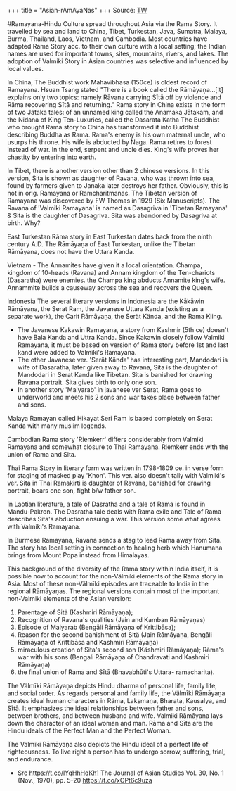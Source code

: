 +++
title = "Asian-rAmAyaNas"
+++
Source: [TW](https://threads-web.vercel.app/threads/1593263552030068736)


#Ramayana-Hindu Culture spread throughout Asia via the Rama Story. It travelled by sea and land to China, Tibet, Turkestan, Java, Sumatra, Malaya, Burma, Thailand, Laos, Vietnam, and Cambodia. Most countries have adapted Rama Story acc. to their own culture with a local setting; the Indian names are used for important towns, sites, mountains, rivers, and lakes. The adoption of Valmiki Story in Asian countries was selective and influenced by local values. 

In China, The Buddhist work Mahavibhasa (150ce) is oldest record of Ramayana. Hsuan Tsang stated "There is a book called the Rāmāyaṇa...[it] explains only two topics: namely Rāvana carrying Sītā off by violence and Rāma recovering Sītā and returning." Rama story in China exists in the form of two Jätaka tales: of an unnamed king called the Anamaka Jātakam, and the Nidana of King Ten-Luxuries, called the Dasarata Katha The Buddhist who brought Rama story to China has transformed it into Buddhist describing Buddha as Rama. Rama's enemy is his own maternal uncle, who usurps his throne. His wife is abducted by Naga. Rama retires to forest instead of war. In the end, serpent and uncle dies. King's wife proves her chastity by entering into earth.

In Tibet, there is another version other than 2 chinese versions. In this version, Sita is shown as daughter of Ravana, who was thrown into sea, found by farmers given to Janaka later destroys her father. Obviously, this is not in orig. Ramayana or Ramcharitmanas. The Tibetan version of Ramayana was discovered by FW Thomas in 1929 (Six Manuscripts). The Ravana of 'Valmiki Ramayana' is named as Dasagriva in 'Tibetan Ramayana' & Sita is the daughter of Dasagriva. Sita was abandoned by Dasagriva at birth. Why? 

East Turkestan Rāma story in East Turkestan dates back from the ninth century A.D. The Rāmāyaṇa of East Turkestan, unlike the Tibetan Rāmāyana, does not have the Uttara Kanda. 

Vietnam - The Annamites have given it a local orientation. Champa, kingdom of 10-heads (Ravana) and Annam kingdom of the Ten-chariots (Dasaratha) were enemies. the Champa king abducts Annamite king's wife. Annammite builds a causeway across the sea and recovers the Queen.

Indonesia The several literary versions in Indonesia are the Kākāwin Rāmāyaṇa, the Serat Ram, the Javanese Uttara Kanda (existing as a separate work), the Carit Rāmāyaṇa, the Serät Kända, and the Rama Kling. 

- The Javanese Kakawin Ramayana, a story from Kashmir (5th ce) doesn't have Bala Kanda and Uttra Kanda. Since Kakawin closely follow Valmiki Ramayana, it must be based on version of Rama story before 1st and last kand were added to Valmiki's Ramayana.
- The other Javanese ver. 'Serät Kända' has interesting part, Mandodari is wife of Dasaratha, later given away to Ravana, Sita is the daughter of Mandodari in Serat Kanda like Tibetan. Sita is banished for drawing Ravana portrait. Sita gives birth to only one son.
- In another story 'Maiyarab' in javanese ver Serat, Rama goes to underworld and meets his 2 sons and war takes place between father and sons.

Malaya Ramayan called Hikayat Seri Ram is based completely on Serat Kanda with many musIim legends. 

Cambodian Rama story 'Riemkerr' differs considerably from Valmiki Ramayana and somewhat closure to Thai Ramayana. Riemkerr ends with the union of Rama and Sita. 

Thai Rama Story in literary form was written in 1798-1809 ce. in verse form for staging of masked play 'Khon'. This ver. also doesn't tally with Valmiki's ver. Sita in Thai Ramakirti is daughter of Ravana, banished for drawing portrait, bears one son, fight b/w father son.

In Laotian literature, a tale of Dasratha and a tale of Rama is found in Mandu-Pakron. The Dasratha tale deals with Rama exile and Tale of Rama describes Sita's abduction ensuing a war. This version some what agrees with Valmiki's Ramayana. 

In Burmese Ramayana, Ravana sends a stag to lead Rama away from Sita. The story has local setting in connection to healing herb which Hanumana brings from Mount Popa instead from Himalayas.

This background of the diversity of the Rama story within India itself, it is possible now to account for the non-Välmiki elements of the Rāma story in Asia. Most of these non-Välmīki episodes are traceable to India in the regional Rāmāyaṇas. The regional versions contain most of the important non-Valmiki elements of the Asian version: 

1. Parentage of Sitä (Kashmiri Rāmāyaṇa); 
2. Recognition of Ravana's qualities (Jain and Kamban Rāmāyaṇas) 
3. Episode of Maiyarab (Bengāli Rāmāyaṇa of Krittibāsa);
4. Reason for the second banishment of Sitä (Jain Rāmāyaṇa, Bengāli Rāmāyaṇa of Krittibāsa and Kashmiri Rāmāyaṇa) 
5. miraculous creation of Sita's second son (Käshmiri Rāmāyaṇa); Rāma's war with his sons (Bengali Rāmāyaṇa of Chandravati and Kashmiri Rāmāyaṇa)
6. the final union of Rama and Sītā (Bhavabhūti's Uttara- ramacharita). 

The Välmīki Rāmāyaṇa depicts Hindu dharma of personal life, family life, and social order. As regards personal and family life, the Välmīki Rāmāyaṇa creates ideal human characters in Räma, Lakṣmaṇa, Bharata, Kausalya, and Sītā. It emphasizes the ideal relationships between father and sons, between brothers, and between husband and wife. Valmiki Rāmāyaṇa lays down the character of an ideal woman and man. Rāma and Sīta are the Hindu ideals of the Perfect Man and the Perfect Woman. 

The Valmiki Rāmāyaṇa also depicts the Hindu ideal of a perfect life of righteousness. To live right a person has to undergo sorrow, suffering, trial, and endurance.

- Src https://t.co/lYqHhHqKh1 The Journal of Asian Studies Vol. 30, No. 1 (Nov., 1970), pp. 5-20 https://t.co/xOPt6c9uza